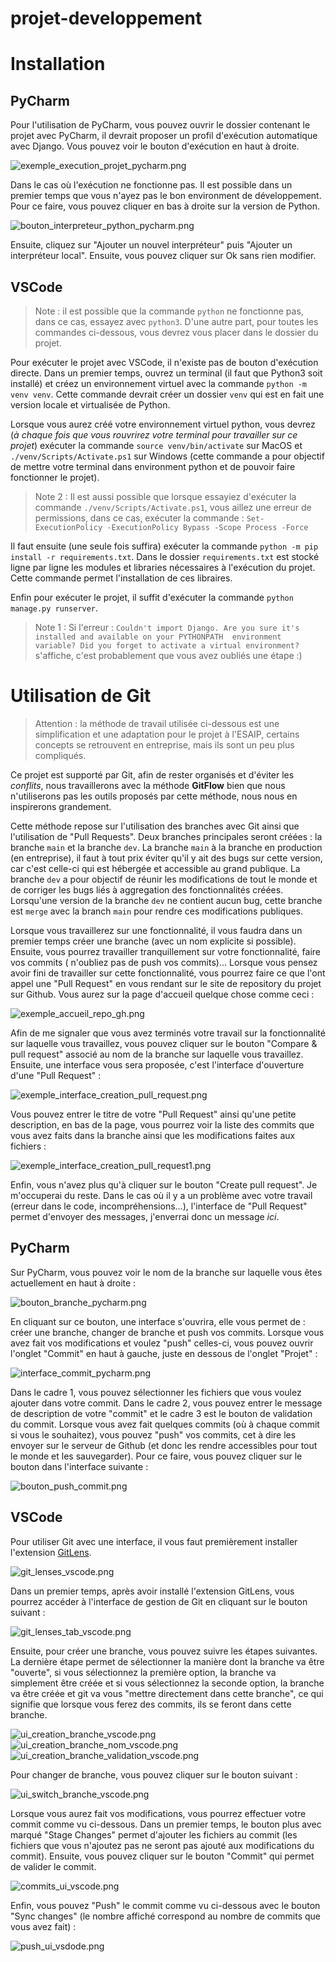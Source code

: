 # projet-developpement

# Installation

## PyCharm

Pour l'utilisation de PyCharm, vous pouvez ouvrir le dossier contenant le projet avec PyCharm, il devrait proposer un
profil d'exécution automatique avec Django. Vous pouvez voir le bouton d'exécution en haut à droite.

![exemple_execution_projet_pycharm.png](documentation%2Fimages%2Fexemple_execution_projet_pycharm.png)

Dans le cas où l'exécution ne fonctionne pas. Il est possible dans un premier temps que vous n'ayez pas le bon
environment de développement. Pour ce faire, vous pouvez cliquer en bas à droite sur la version de Python.

![bouton_interpreteur_python_pycharm.png](documentation%2Fimages%2Fbouton_interpreteur_python_pycharm.png)

Ensuite, cliquez sur "Ajouter un nouvel interpréteur" puis "Ajouter un interpréteur local". Ensuite, vous pouvez cliquer
sur Ok sans rien modifier.

## VSCode 

> Note : il est possible que la commande `python` ne fonctionne pas, dans ce cas, essayez avec `python3`. D'une autre
> part, pour toutes les commandes ci-dessous, vous devrez vous placer dans le dossier du projet.

Pour exécuter le projet avec VSCode, il n'existe pas de bouton d'exécution directe. Dans un premier temps, ouvrez un
terminal (il faut que Python3 soit installé) et créez un environnement virtuel avec la commande `python -m venv venv`.
Cette commande devrait créer un dossier `venv` qui est en fait une version locale et virtualisée de Python.

Lorsque vous aurez créé votre environnement virtuel python, vous devrez (*à chaque fois que vous rouvrirez votre
terminal pour travailler sur ce projet*) exécuter la commande `source venv/bin/activate` sur MacOS et
`./venv/Scripts/Activate.ps1` sur Windows (cette commande a pour objectif de mettre votre terminal dans environment python et de 
pouvoir faire fonctionner le projet).

> Note 2 : Il est aussi possible que lorsque essayiez d'exécuter la commande `./venv/Scripts/Activate.ps1`, vous aillez
> une erreur de permissions, dans ce cas, exécuter la commande : 
> `Set-ExecutionPolicy -ExecutionPolicy Bypass -Scope Process -Force `

Il faut ensuite (une seule fois suffira) exécuter la commande `python -m pip install -r requirements.txt`. Dans le 
dossier `requirements.txt` est stocké ligne par ligne les modules et libraries nécessaires à l'exécution du projet.
Cette commande permet l'installation de ces libraires.

Enfin pour exécuter le projet, il suffit d'exécuter la commande `python manage.py runserver`.

> Note 1 : Si l'erreur : `Couldn't import Django. Are you sure it's installed and available on your PYTHONPATH 
> environment variable? Did you forget to activate a virtual environment?` s'affiche, c'est probablement que vous avez
> oubliés une étape :)
 
# Utilisation de Git 

> Attention : la méthode de travail utilisée ci-dessous est une simplification et une adaptation pour le projet à
> l'ESAIP, certains concepts se retrouvent en entreprise, mais ils sont un peu plus compliqués.

Ce projet est supporté par Git, afin de rester organisés et d'éviter les *conflits*, nous travaillerons avec la méthode
**GitFlow** bien que nous n'utiliserons pas les outils proposés par cette méthode, nous nous en inspirerons grandement.

Cette méthode repose sur l'utilisation des branches avec Git ainsi que l'utilisation de "Pull Requests". Deux branches
principales seront créées : la branche `main` et la branche `dev`. La branche `main` à la branche en production (en
entreprise), il faut à tout prix éviter qu'il y ait des bugs sur cette version, car c'est celle-ci qui est hébergée et
accessible au grand publique. La branche `dev` a pour objectif de réunir les modifications de tout le monde et de corriger
les bugs liés à aggregation des fonctionnalités créées. Lorsqu'une version de la branche `dev` ne contient aucun bug,
cette branche est `merge` avec la branch `main` pour rendre ces modifications publiques.

Lorsque vous travaillerez sur une fonctionnalité, il vous faudra dans un premier temps créer une branche (avec un nom
explicite si possible). Ensuite, vous pourrez travailler tranquillement sur votre fonctionnalité, faire vos commits (
n'oubliez pas de push vos commits)... Lorsque vous pensez avoir fini de travailler sur cette fonctionnalité, vous
pourrez faire ce que l'ont appel une "Pull Request" en vous rendant sur le site de repository du projet sur Github. Vous
aurez sur la page d'accueil quelque chose comme ceci : 

![exemple_accueil_repo_gh.png](documentation%2Fimages%2Fexemple_accueil_repo_gh.png)

Afin de me signaler que vous avez terminés votre travail sur la fonctionnalité sur laquelle vous travaillez, vous pouvez
cliquer sur le bouton "Compare & pull request" associé au nom de la branche sur laquelle vous travaillez. Ensuite, une
interface vous sera proposée, c'est l'interface d'ouverture d'une "Pull Request" :

![exemple_interface_creation_pull_request.png](documentation%2Fimages%2Fexemple_interface_creation_pull_request.png)

Vous pouvez entrer le titre de votre "Pull Request" ainsi qu'une petite description, en bas de la page, vous pourrez
voir la liste des commits que vous avez faits dans la branche ainsi que les modifications faites aux fichiers :

![exemple_interface_creation_pull_request1.png](documentation%2Fimages%2Fexemple_interface_creation_pull_request1.png)

Enfin, vous n'avez plus qu'à cliquer sur le bouton "Create pull request". Je m'occuperai du reste. Dans le cas où il y a
un problème avec votre travail (erreur dans le code, incompréhensions...), l'interface de "Pull Request" permet 
d'envoyer des messages, j'enverrai donc un message *ici*.

## PyCharm

Sur PyCharm, vous pouvez voir le nom de la branche sur laquelle vous êtes actuellement en haut à droite :

![bouton_branche_pycharm.png](documentation%2Fimages%2Fbouton_branche_pycharm.png)

En cliquant sur ce bouton, une interface s'ouvrira, elle vous permet de : créer une branche, changer de branche et push
vos commits. Lorsque vous avez fait vos modifications et voulez "push" celles-ci, vous pouvez ouvrir l'onglet "Commit"
en haut à gauche, juste en dessous de l'onglet "Projet" :

![interface_commit_pycharm.png](documentation%2Fimages%2Finterface_commit_pycharm.png)

Dans le cadre 1, vous pouvez sélectionner les fichiers que vous voulez ajouter dans votre commit. Dans le cadre 2, vous
pouvez entrer le message de description de votre "commit" et le cadre 3 est le bouton de validation du commit. Lorsque
vous avez fait quelques commits (où à chaque commit si vous le souhaitez), vous pouvez "push" vos commits, cet à dire
les envoyer sur le serveur de Github (et donc les rendre accessibles pour tout le monde et les sauvegarder). Pour ce
faire, vous pouvez cliquer sur le bouton dans l'interface suivante : 

![bouton_push_commit.png](documentation%2Fimages%2Fbouton_push_commit.png)

## VSCode

Pour utiliser Git avec une interface, il vous faut premièrement installer l'extension [GitLens](https://marketplace.visualstudio.com/items?itemName=eamodio.gitlens).

![git_lenses_vscode.png](documentation%2Fimages%2Fgit_lenses_vscode.png)

Dans un premier temps, après avoir installé l'extension GitLens, vous pourrez accéder à l'interface de gestion de Git
en cliquant sur le bouton suivant :

![git_lenses_tab_vscode.png](documentation%2Fimages%2Fgit_lenses_tab_vscode.png)

Ensuite, pour créer une branche, vous pouvez suivre les étapes suivantes. La dernière étape permet de sélectionner la
manière dont la branche va être "ouverte", si vous sélectionnez la première option, la branche va simplement être créée
et si vous sélectionnez la seconde option, la branche va être créée et git va vous "mettre directement dans cette
branche", ce qui signifie que lorsque vous ferez des commits, ils se feront dans cette branche.

![ui_creation_branche_vscode.png](documentation%2Fimages%2Fui_creation_branche_vscode.png)
![ui_creation_branche_nom_vscode.png](documentation%2Fimages%2Fui_creation_branche_nom_vscode.png)
![ui_creation_branche_validation_vscode.png](documentation%2Fimages%2Fui_creation_branche_validation_vscode.png)

Pour changer de branche, vous pouvez cliquer sur le bouton suivant : 

![ui_switch_branche_vscode.png](documentation%2Fimages%2Fui_switch_branche_vscode.png)

Lorsque vous aurez fait vos modifications, vous pourrez effectuer votre commit comme vu ci-dessous. Dans un premier
temps, le bouton plus avec marqué "Stage Changes" permet d'ajouter les fichiers au commit (les fichiers que vous
n'ajoutez pas ne seront pas ajouté aux modifications du commit). Ensuite, vous pouvez cliquer sur le bouton "Commit" qui 
permet de valider le commit.

![commits_ui_vscode.png](documentation%2Fimages%2Fcommits_ui_vscode.png)

Enfin, vous pouvez "Push" le commit comme vu ci-dessous avec le bouton "Sync changes" (le nombre affiché correspond au
nombre de commits que vous avez fait) :

![push_ui_vsdode.png](documentation%2Fimages%2Fpush_ui_vsdode.png)